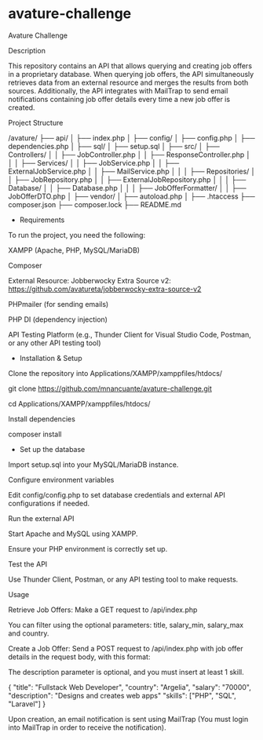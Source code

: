 # avature-challenge

Avature Challenge

Description

This repository contains an API that allows querying and creating job offers in a proprietary database. When querying job offers, the API simultaneously retrieves data from an external resource and merges the results from both sources. Additionally, the API integrates with MailTrap to send email notifications containing job offer details every time a new job offer is created.

Project Structure

/avature/
├── api/
│   ├── index.php
│
├── config/
│   ├── config.php
│   ├── dependencies.php
│
├── sql/
│   ├── setup.sql
│
├── src/
│   ├── Controllers/
│   │   ├── JobController.php
│   │   ├── ResponseController.php
│   │
│   ├── Services/
│   │   ├── JobService.php
│   │   ├── ExternalJobService.php
│   │   ├── MailService.php
│   │
│   ├── Repositories/
│   │   ├── JobRepository.php
│   │   ├── ExternalJobRepository.php
│   │
│   ├── Database/
│   │   ├── Database.php
│   │
│   ├── JobOfferFormatter/
│   │   ├── JobOfferDTO.php
│
├── vendor/
│   ├── autoload.php
│
├── .htaccess
├── composer.json
├── composer.lock
├── README.md

- Requirements

To run the project, you need the following:

XAMPP (Apache, PHP, MySQL/MariaDB)

Composer

External Resource: Jobberwocky Extra Source v2: https://github.com/avatureta/jobberwocky-extra-source-v2

PHPmailer (for sending emails)

PHP DI (dependency injection)

API Testing Platform (e.g., Thunder Client for Visual Studio Code, Postman, or any other API testing tool)

- Installation & Setup

Clone the repository into Applications/XAMPP/xamppfiles/htdocs/

git clone https://github.com/mnancuante/avature-challenge.git

cd Applications/XAMPP/xamppfiles/htdocs/

Install dependencies

composer install

- Set up the database

Import setup.sql into your MySQL/MariaDB instance.

Configure environment variables

Edit config/config.php to set database credentials and external API configurations if needed.

Run the external API

Start Apache and MySQL using XAMPP.

Ensure your PHP environment is correctly set up.

Test the API

Use Thunder Client, Postman, or any API testing tool to make requests.

Usage

Retrieve Job Offers: Make a GET request to /api/index.php

You can filter using the optional parameters: title, salary_min, salary_max and country. 

Create a Job Offer: Send a POST request to /api/index.php with job offer details in the request body, with this format:

The description parameter is optional, and you must insert at least 1 skill.

{
  "title": "Fullstack Web Developer",
  "country": "Argelia",
  "salary": "70000",
  "description": "Designs and creates web apps"
  "skills": ["PHP", "SQL", "Laravel"]
}

Upon creation, an email notification is sent using MailTrap (You must login into MailTrap in order to receive the notification). 

